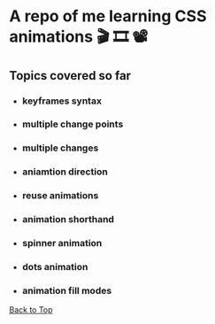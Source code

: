 <a name="custom_anchor_name"></a>
 
# A repo of me learning CSS animations :clapper: :film_strip: :film_projector:

## Topics covered so far

  - ### keyframes syntax
  - ### multiple change points
  - ### multiple changes
  - ### aniamtion direction
  - ### reuse animations
  - ### animation shorthand
  - ### spinner animation
  - ### dots animation
  - ### animation fill modes

[Back to Top](#custom_anchor_name)
